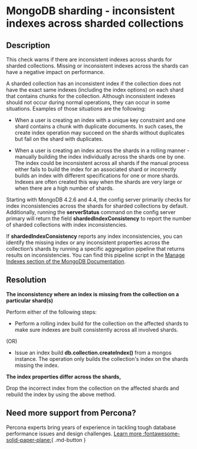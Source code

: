 # MongoDB sharding - inconsistent indexes across sharded collections

## Description
This check warns if there are inconsistent indexes across shards for sharded collections. Missing or inconsistent indexes across the shards can have a negative impact on performance.


A sharded collection has an inconsistent index if the collection does not have the exact same indexes (including the index options) on each shard that contains chunks for the collection. Although inconsistent indexes should not occur during normal operations, they can occur in some situations. Examples of those situations are the following:

- When a user is creating an index with a unique key constraint and one shard contains a chunk with duplicate documents. In such cases, the create index operation may succeed on the shards without duplicates but fail on the shard with duplicates.

- When a user is creating an index across the shards in a rolling manner - manually building the index individually across the shards one by one. The index could be inconsistent across all shards if the manual process either fails to build the index for an associated shard or incorrectly builds an index with different specifications for one or more shards. Indexes are often created this way when the shards are very large or when there are a high number of shards.

Starting with MongoDB 4.2.6 and 4.4, the config server primarily checks for index inconsistencies across the shards for sharded collections by default.
Additionally, running the **serverStatus** command on the config server primary will return the field **shardedIndexConsistency** to report the number of sharded collections with index inconsistencies.

If **shardedIndexConsistency** reports any index inconsistencies, you can identify the missing index or any inconsistent properties across the collection’s shards by running a specific aggregation pipeline that returns results on inconsistencies. You can find this pipeline script in the [Manage Indexes section of the MongoDB Documentation](https://www.mongodb.com/docs/manual/tutorial/manage-indexes/).

## Resolution

**The inconsistency where an index is missing from the collection on a particular shard(s)** 

Perform either of the following steps: 

- Perform a rolling index build for the collection on the affected shards to make sure indexes are built consistently across all involved shards.

(OR)

- Issue an index build **db.collection.createIndex()** from a mongos instance. The operation only builds the collection's index on the shards missing the index.

**The index properties differ across the shards,**

Drop the incorrect index from the collection on the affected shards and rebuild the index by using the above method.

## Need more support from Percona?

Percona experts bring years of experience in tackling tough database performance issues and design challenges.
[Learn more :fontawesome-solid-paper-plane:](https://per.co.na/subscribe){ .md-button }

